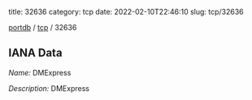 title: 32636
category: tcp
date: 2022-02-10T22:46:10
slug: tcp/32636

[portdb](/) / [tcp](/category/tcp.html) / 32636


## IANA Data

_Name:_ DMExpress

_Description:_ DMExpress

